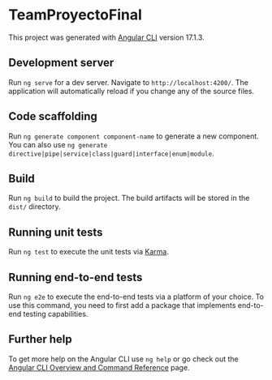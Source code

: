 # TeamProyectoFinal

This project was generated with [Angular CLI](https://github.com/angular/angular-cli) version 17.1.3.

## Development server

Run `ng serve` for a dev server. Navigate to `http://localhost:4200/`. The application will automatically reload if you change any of the source files.

## Code scaffolding

Run `ng generate component component-name` to generate a new component. You can also use `ng generate directive|pipe|service|class|guard|interface|enum|module`.

## Build

Run `ng build` to build the project. The build artifacts will be stored in the `dist/` directory.

## Running unit tests

Run `ng test` to execute the unit tests via [Karma](https://karma-runner.github.io).

## Running end-to-end tests

Run `ng e2e` to execute the end-to-end tests via a platform of your choice. To use this command, you need to first add a package that implements end-to-end testing capabilities.

## Further help

To get more help on the Angular CLI use `ng help` or go check out the [Angular CLI Overview and Command Reference](https://angular.io/cli) page.

<!-- SIEMPRE HACER  NPM I BACKEND AND FRONTEND
Prueba Tu Aplicación

Abre un navegador web y navega a http://localhost:8080 para verificar que tu aplicación se carga correctamente y que todas las funcionalidades localmente

al desplegar en heroku 
"start": "npx http-server dist/protectora -p $PORT",

al probar localmente pones un valor al port
"start": "npx http-server dist/protectora -p 8080",
